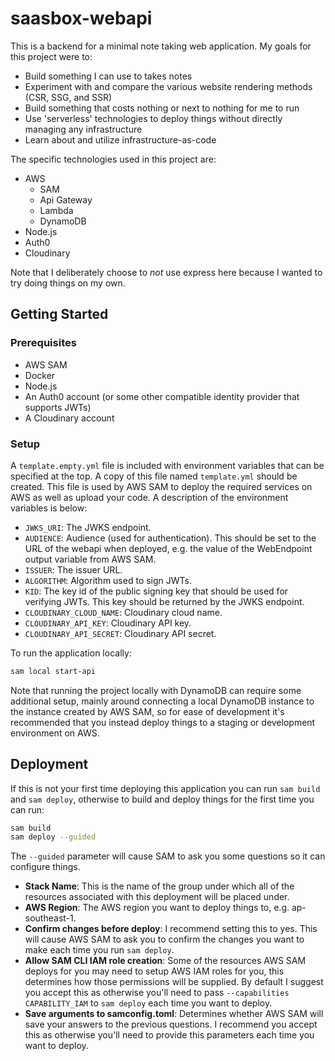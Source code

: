 # saasbox-webapi

This is a backend for a minimal note taking web application. My goals for this project were to:

* Build something I can use to takes notes
* Experiment with and compare the various website rendering methods (CSR, SSG, and SSR)
* Build something that costs nothing or next to nothing for me to run
* Use 'serverless' technologies to deploy things without directly managing any infrastructure
* Learn about and utilize infrastructure-as-code

The specific technologies used in this project are:

* AWS 
  * SAM
  * Api Gateway
  * Lambda
  * DynamoDB
* Node.js
* Auth0
* Cloudinary

Note that I deliberately choose to *not* use express here because I wanted to try doing things on my own.

## Getting Started

### Prerequisites

* AWS SAM
* Docker
* Node.js
* An Auth0 account (or some other compatible identity provider that supports JWTs)
* A Cloudinary account

### Setup

A `template.empty.yml` file is included with environment variables that can be specified at the top. A copy of this file named `template.yml` should be created. This file is used by AWS SAM to deploy the required services on AWS as well as upload your code. A description of the environment variables is below:

* `JWKS_URI`: The JWKS endpoint.
* `AUDIENCE`: Audience (used for authentication). This should be set to the URL of the webapi when deployed, e.g. the value of the WebEndpoint output variable from AWS SAM.
* `ISSUER`: The issuer URL.
* `ALGORITHM`: Algorithm used to sign JWTs.
* `KID`: The key id of the public signing key that should be used for verifying JWTs. This key should be returned by the JWKS endpoint.
* `CLOUDINARY_CLOUD_NAME`: Cloudinary cloud name.
* `CLOUDINARY_API_KEY`: Cloudinary API key.
* `CLOUDINARY_API_SECRET`: Cloudinary API secret.

To run the application locally:

```bash
sam local start-api
```

Note that running the project locally with DynamoDB can require some additional setup, mainly around connecting a local DynamoDB instance to the instance created by AWS SAM, so for ease of development it's recommended that you instead deploy things to a staging or development environment on AWS.

## Deployment

If this is not your first time deploying this application you can run `sam build` and `sam deploy`, otherwise to build and deploy things for the first time you can run:

```bash
sam build
sam deploy --guided
```

The `--guided` parameter will cause SAM to ask you some questions so it can configure things.

* **Stack Name**: This is the name of the group under which all of the resources associated with this deployment will be placed under.
* **AWS Region**: The AWS region you want to deploy things to, e.g. ap-southeast-1.
* **Confirm changes before deploy**: I recommend setting this to yes. This will cause AWS SAM to ask you to confirm the changes you want to make each time you run `sam deploy`.
* **Allow SAM CLI IAM role creation**: Some of the resources AWS SAM deploys for you may need to setup AWS IAM roles for you, this determines how those permissions will be supplied. By default I suggest you accept this as otherwise you'll need to pass `--capabilities CAPABILITY_IAM` to `sam deploy` each time you want to deploy.
* **Save arguments to samconfig.toml**: Determines whether AWS SAM will save your answers to the previous questions. I recommend you accept this as otherwise you'll need to provide this parameters each time you want to deploy.